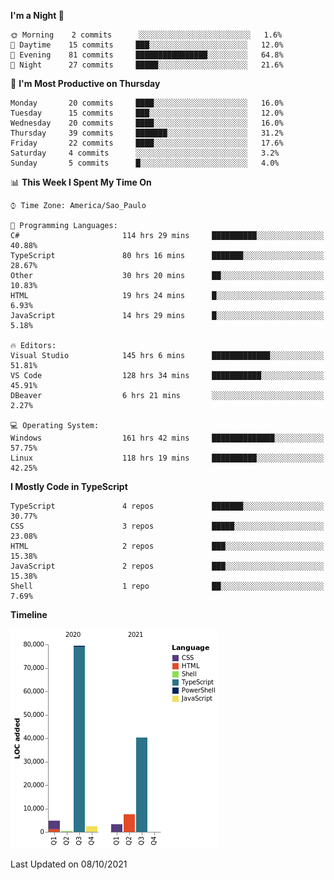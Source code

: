 <!--START_SECTION:waka-->
**I'm a Night 🦉** 

```text
🌞 Morning    2 commits      ░░░░░░░░░░░░░░░░░░░░░░░░░   1.6% 
🌆 Daytime    15 commits     ███░░░░░░░░░░░░░░░░░░░░░░   12.0% 
🌃 Evening    81 commits     ████████████████░░░░░░░░░   64.8% 
🌙 Night      27 commits     █████░░░░░░░░░░░░░░░░░░░░   21.6%

```
📅 **I'm Most Productive on Thursday** 

```text
Monday       20 commits     ████░░░░░░░░░░░░░░░░░░░░░   16.0% 
Tuesday      15 commits     ███░░░░░░░░░░░░░░░░░░░░░░   12.0% 
Wednesday    20 commits     ████░░░░░░░░░░░░░░░░░░░░░   16.0% 
Thursday     39 commits     ███████░░░░░░░░░░░░░░░░░░   31.2% 
Friday       22 commits     ████░░░░░░░░░░░░░░░░░░░░░   17.6% 
Saturday     4 commits      ░░░░░░░░░░░░░░░░░░░░░░░░░   3.2% 
Sunday       5 commits      █░░░░░░░░░░░░░░░░░░░░░░░░   4.0%

```


📊 **This Week I Spent My Time On** 

```text
⌚︎ Time Zone: America/Sao_Paulo

💬 Programming Languages: 
C#                       114 hrs 29 mins     ██████████░░░░░░░░░░░░░░░   40.88% 
TypeScript               80 hrs 16 mins      ███████░░░░░░░░░░░░░░░░░░   28.67% 
Other                    30 hrs 20 mins      ██░░░░░░░░░░░░░░░░░░░░░░░   10.83% 
HTML                     19 hrs 24 mins      █░░░░░░░░░░░░░░░░░░░░░░░░   6.93% 
JavaScript               14 hrs 29 mins      █░░░░░░░░░░░░░░░░░░░░░░░░   5.18%

🔥 Editors: 
Visual Studio            145 hrs 6 mins      █████████████░░░░░░░░░░░░   51.81% 
VS Code                  128 hrs 34 mins     ███████████░░░░░░░░░░░░░░   45.91% 
DBeaver                  6 hrs 21 mins       ░░░░░░░░░░░░░░░░░░░░░░░░░   2.27%

💻 Operating System: 
Windows                  161 hrs 42 mins     ██████████████░░░░░░░░░░░   57.75% 
Linux                    118 hrs 19 mins     ██████████░░░░░░░░░░░░░░░   42.25%

```

**I Mostly Code in TypeScript** 

```text
TypeScript               4 repos             ███████░░░░░░░░░░░░░░░░░░   30.77% 
CSS                      3 repos             █████░░░░░░░░░░░░░░░░░░░░   23.08% 
HTML                     2 repos             ███░░░░░░░░░░░░░░░░░░░░░░   15.38% 
JavaScript               2 repos             ███░░░░░░░░░░░░░░░░░░░░░░   15.38% 
Shell                    1 repo              ██░░░░░░░░░░░░░░░░░░░░░░░   7.69%

```


**Timeline**

![Chart not found](https://raw.githubusercontent.com/jonhoffmam/jonhoffmam/master/charts/bar_graph.png) 


 Last Updated on 08/10/2021
<!--END_SECTION:waka-->
